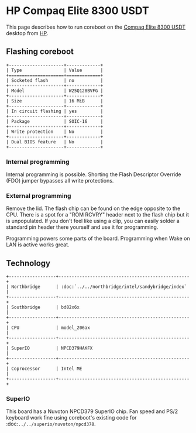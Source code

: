 # HP Compaq Elite 8300 USDT

This page describes how to run coreboot on the [Compaq Elite 8300 USDT] desktop
from [HP].

## Flashing coreboot

```eval_rst
+---------------------+-------------+
| Type                | Value       |
+=====================+=============+
| Socketed flash      | no          |
+---------------------+-------------+
| Model               | W25Q128BVFG |
+---------------------+-------------+
| Size                | 16 MiB      |
+---------------------+-------------+
| In circuit flashing | yes         |
+---------------------+-------------+
| Package             | SOIC-16     |
+---------------------+-------------+
| Write protection    | No          |
+---------------------+-------------+
| Dual BIOS feature   | No          |
+---------------------+-------------+
```

### Internal programming

Internal programming is possible. Shorting the Flash Descriptor Override
(FDO) jumper bypasses all write protections.

### External programming

Remove the lid. The flash chip can be found on the edge opposite to the CPU.
There is a spot for a "ROM RCVRY" header next to the flash chip but it is
unpopulated. If you don't feel like using a clip, you can easily solder
a standard pin header there yourself and use it for programming.

Programming powers some parts of the board. Programming when
Wake on LAN is active works great.

## Technology

```eval_rst
+------------------+--------------------------------------------------+
| Northbridge      | :doc:`../../northbridge/intel/sandybridge/index` |
+------------------+--------------------------------------------------+
| Southbridge      | bd82x6x                                          |
+------------------+--------------------------------------------------+
| CPU              | model_206ax                                      |
+------------------+--------------------------------------------------+
| SuperIO          | NPCD379HAKFX                                     |
+------------------+--------------------------------------------------+
| Coprocessor      | Intel ME                                         |
+------------------+--------------------------------------------------+
```

### SuperIO

This board has a Nuvoton NPCD379 SuperIO chip. Fan speed and PS/2 keyboard work
fine using coreboot's existing code for :doc:`../../superio/nuvoton/npcd378`.

[Compaq Elite 8300 USDT]: https://support.hp.com/gb-en/product/hp-compaq-elite-8300-ultra-slim-pc/5232866
[HP]: https://www.hp.com/****
